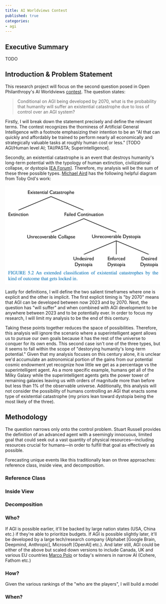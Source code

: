 ```yaml
---
title: AI Worldviews Contest
published: true
categories:
- agi
---
```


## Executive Summary

TODO

## Introduction & Problem Statement

This research project will focus on the second question posed in Open Philanthropy's AI Worldviews [contest](https://www.openphilanthropy.org/open-philanthropy-ai-worldviews-contest/). The question states:

> Conditional on AGI being developed by 2070, what is the probability that humanity will suffer an existential catastrophe due to loss of control over an AGI system?

Firstly, I will break down the statement precisely and define the relevant terms. The contest recognizes the thorniness of Artificial General Intelligence with a footnote emphasizing their intention to be an "AI that can quickly and affordably be trained to perform nearly all economically and strategically valuable tasks at roughly human cost or less." [TODO AGI/Human level AI; TAI/PASTA; Superintelligence].

Secondly, an existential catastrophe is an event that destroys humanity's long-term potential with the typology of human extinction, civilizational collapse, or dystopia [[EA Forum](https://forum.effectivealtruism.org/topics/existential-catastrophe-1)]. Therefore, my analysis will be the sum of these three possible types.
[Michael Aird](https://forum.effectivealtruism.org/posts/AJbZ2hHR4bmeZKznG/venn-diagrams-of-existential-global-and-suffering) has the following helpful diagram from Toby Ord's work:

<img src="/assets/2020-ai-worldviews-aird-catastrophe-tree.png" alt="CatastropheTree" width="1024" class="center"/>

Lastly for definitions, I will define the two salient timeframes where one is explicit and the other is implicit. The first explicit timing is "by 2070" means that AGI can be developed between now 2023 and by 2070. Next, the question has "will suffer" and when combined with AGI development to be anywhere between 2023 and to be potentially ever. In order to focus my research, I will limit my analysis to be the end of this century.

Taking these points together reduces the space of possibilities. 
Therefore, this analysis will ignore the scenario where a superintelligent agent allows us to pursue our own goals because it has the rest of the universe to conquer for its own ends. This second case isn't one of the three types, but it seems to fall within the scope of "destorying humanity's long-term potential." Given that my analysis focuses on this century alone, it is unclear we'd accumulate an astronomical portion of the gains from our potential cosmic endowment yet recognize how little we get as a percentage vs the superintelligent agent. As a more specific example, humans get all of the Milky Galaxy while the superintelligent agents gets the power tower of remaining galaxies leaving us with orders of magnitude more than before but less than 1% of the observable universe. 
Additionally, this analysis will not consider the possibility of humans controlling an AGI that enacts some type of existential catastrophe (my priors lean toward dystopia being the most likely of the three).

## Methodology
The question narrows only onto the control problem. Stuart Russell provides the definition of an advanced agent with a seemingly innocuous, limited goal that could seek out a vast quantity of physical resources—including resources crucial for humans—in order to fulfill that goal as effectively as possible.

Forecasting unique events like this traditionally lean on three approaches: reference class, inside view, and decomposition. 

### Reference Class

### Inside View

### Decomposition

### Who?
If AGI is possible earlier, it'll be backed by large nation states (USA, China etc.) if they're able to prioritize budgets.
If AGI is possible slightly later, it'll be developed by a large tech/research company (Alphabet [Google Brain, Deepmind, Anthropic], Microsoft [OpenAI] etc.).
And later still, AGI could be either of the above but scaled down versions to include Canada, UK and various EU countries [Marco Polo](https://macropolo.org/digital-projects/the-global-ai-talent-tracker/) or today's winners in narrow AI (Cohere, Fathom etc.)

### How?
Given the various rankings of the "who are the players", I will build a model 

### When?
